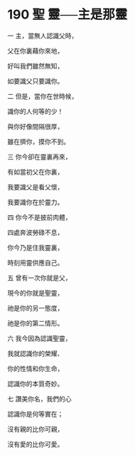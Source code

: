 # 190 聖 靈──主是那靈

一 主，當無人認識父時，

父在你裏藉你來地，

好叫我們雖然無知，

如要識父只要識你。

二 但是，當你在世時候，

識你的人何等的少！

與你好像間隔很厚，

雖在擠你，摸你不到。

三 你今卻在靈裏再來，

有如當初父在你裏，

我要識父是看父懷，

我要識你在於靈力。

四 你今不是披前肉體，

四處奔波勞碌不息，

你今乃是住我靈裏，

時刻用靈供應自己。

五 曾有一次你就是父，

現今的你就是聖靈，

祂是你的另一態度，

祂是你的第二情形。

六 我今因為認識聖靈，

我就認識你的榮耀、

你的性情和你生命，

認識你的本質奇妙。

七 讚美你名，我們的心

認識你是何等實在；

沒有親的比你可親，

沒有愛的比你可愛。

